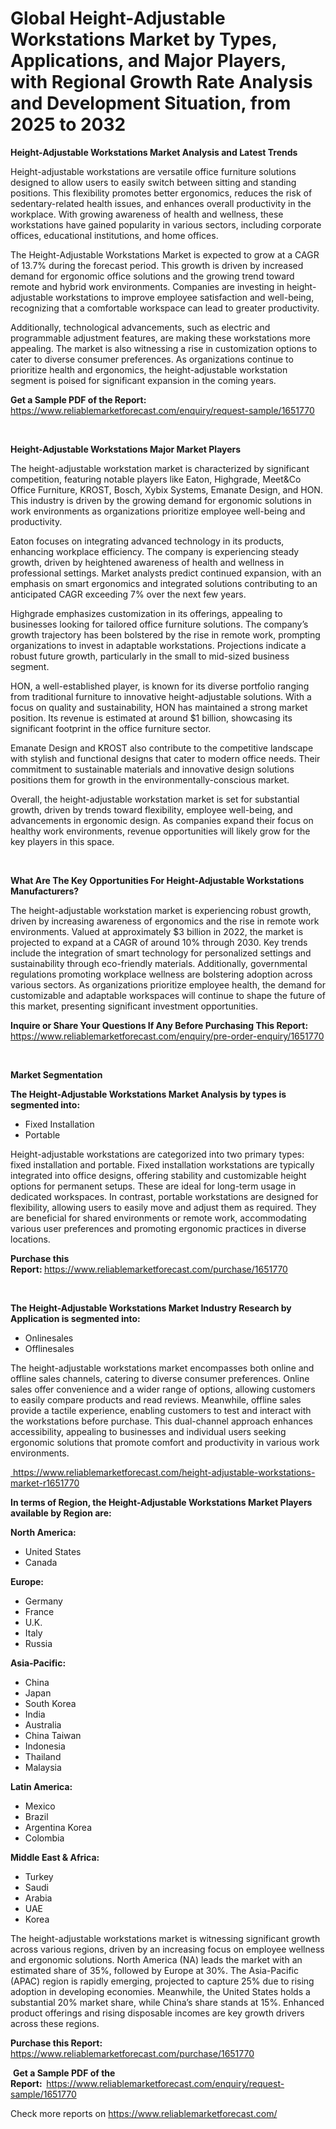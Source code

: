 <p><h1>Global Height-Adjustable Workstations Market by Types, Applications, and Major Players, with Regional Growth Rate Analysis and Development Situation, from 2025 to 2032</h1></p><p><strong>Height-Adjustable Workstations Market Analysis and Latest Trends</strong></p>
<p><p>Height-adjustable workstations are versatile office furniture solutions designed to allow users to easily switch between sitting and standing positions. This flexibility promotes better ergonomics, reduces the risk of sedentary-related health issues, and enhances overall productivity in the workplace. With growing awareness of health and wellness, these workstations have gained popularity in various sectors, including corporate offices, educational institutions, and home offices.</p><p>The Height-Adjustable Workstations Market is expected to grow at a CAGR of 13.7% during the forecast period. This growth is driven by increased demand for ergonomic office solutions and the growing trend toward remote and hybrid work environments. Companies are investing in height-adjustable workstations to improve employee satisfaction and well-being, recognizing that a comfortable workspace can lead to greater productivity. </p><p>Additionally, technological advancements, such as electric and programmable adjustment features, are making these workstations more appealing. The market is also witnessing a rise in customization options to cater to diverse consumer preferences. As organizations continue to prioritize health and ergonomics, the height-adjustable workstation segment is poised for significant expansion in the coming years.</p></p>
<p><strong>Get a Sample PDF of the Report:&nbsp;</strong> <a href="https://www.reliablemarketforecast.com/enquiry/request-sample/1651770?utm_campaign=2333&utm_medium=2&utm_source=Github&utm_content=ia&utm_term=23032025&utm_id=height-adjustable-workstations">https://www.reliablemarketforecast.com/enquiry/request-sample/1651770</a></p>
<p>&nbsp;</p>
<p><strong>Height-Adjustable Workstations Major Market Players</strong></p>
<p><p>The height-adjustable workstation market is characterized by significant competition, featuring notable players like Eaton, Highgrade, Meet&Co Office Furniture, KROST, Bosch, Xybix Systems, Emanate Design, and HON. This industry is driven by the growing demand for ergonomic solutions in work environments as organizations prioritize employee well-being and productivity.</p><p>Eaton focuses on integrating advanced technology in its products, enhancing workplace efficiency. The company is experiencing steady growth, driven by heightened awareness of health and wellness in professional settings. Market analysts predict continued expansion, with an emphasis on smart ergonomics and integrated solutions contributing to an anticipated CAGR exceeding 7% over the next few years.</p><p>Highgrade emphasizes customization in its offerings, appealing to businesses looking for tailored office furniture solutions. The company’s growth trajectory has been bolstered by the rise in remote work, prompting organizations to invest in adaptable workstations. Projections indicate a robust future growth, particularly in the small to mid-sized business segment.</p><p>HON, a well-established player, is known for its diverse portfolio ranging from traditional furniture to innovative height-adjustable solutions. With a focus on quality and sustainability, HON has maintained a strong market position. Its revenue is estimated at around $1 billion, showcasing its significant footprint in the office furniture sector.</p><p>Emanate Design and KROST also contribute to the competitive landscape with stylish and functional designs that cater to modern office needs. Their commitment to sustainable materials and innovative design solutions positions them for growth in the environmentally-conscious market.</p><p>Overall, the height-adjustable workstation market is set for substantial growth, driven by trends toward flexibility, employee well-being, and advancements in ergonomic design. As companies expand their focus on healthy work environments, revenue opportunities will likely grow for the key players in this space.</p></p>
<p>&nbsp;</p>
<p><strong>What Are The Key Opportunities For Height-Adjustable Workstations Manufacturers?</strong></p>
<p><p>The height-adjustable workstation market is experiencing robust growth, driven by increasing awareness of ergonomics and the rise in remote work environments. Valued at approximately $3 billion in 2022, the market is projected to expand at a CAGR of around 10% through 2030. Key trends include the integration of smart technology for personalized settings and sustainability through eco-friendly materials. Additionally, governmental regulations promoting workplace wellness are bolstering adoption across various sectors. As organizations prioritize employee health, the demand for customizable and adaptable workspaces will continue to shape the future of this market, presenting significant investment opportunities.</p></p>
<p><strong>Inquire or Share Your Questions If Any Before Purchasing This Report:</strong> <a href="https://www.reliablemarketforecast.com/enquiry/pre-order-enquiry/1651770?utm_campaign=2333&utm_medium=2&utm_source=Github&utm_content=ia&utm_term=23032025&utm_id=height-adjustable-workstations">https://www.reliablemarketforecast.com/enquiry/pre-order-enquiry/1651770</a></p>
<p>&nbsp;</p>
<p><strong>Market Segmentation</strong></p>
<p><strong>The Height-Adjustable Workstations Market Analysis by types is segmented into:</strong></p>
<p><ul><li>Fixed Installation</li><li>Portable</li></ul></p>
<p><p>Height-adjustable workstations are categorized into two primary types: fixed installation and portable. Fixed installation workstations are typically integrated into office designs, offering stability and customizable height options for permanent setups. These are ideal for long-term usage in dedicated workspaces. In contrast, portable workstations are designed for flexibility, allowing users to easily move and adjust them as required. They are beneficial for shared environments or remote work, accommodating various user preferences and promoting ergonomic practices in diverse locations.</p></p>
<p><strong>Purchase this Report:&nbsp;</strong><a href="https://www.reliablemarketforecast.com/purchase/1651770?utm_campaign=2333&utm_medium=2&utm_source=Github&utm_content=ia&utm_term=23032025&utm_id=height-adjustable-workstations">https://www.reliablemarketforecast.com/purchase/1651770</a></p>
<p>&nbsp;</p>
<p><strong>The Height-Adjustable Workstations Market Industry Research by Application is segmented into:</strong></p>
<p><ul><li>Onlinesales</li><li>Offlinesales</li></ul></p>
<p><p>The height-adjustable workstations market encompasses both online and offline sales channels, catering to diverse consumer preferences. Online sales offer convenience and a wider range of options, allowing customers to easily compare products and read reviews. Meanwhile, offline sales provide a tactile experience, enabling customers to test and interact with the workstations before purchase. This dual-channel approach enhances accessibility, appealing to businesses and individual users seeking ergonomic solutions that promote comfort and productivity in various work environments.</p></p>
<p><a href="https://www.reliablemarketforecast.com/height-adjustable-workstations-market-r1651770?utm_campaign=2333&utm_medium=2&utm_source=Github&utm_content=ia&utm_term=23032025&utm_id=height-adjustable-workstations">&nbsp;https://www.reliablemarketforecast.com/height-adjustable-workstations-market-r1651770</a></p>
<p><strong>In terms of Region, the Height-Adjustable Workstations Market Players available by Region are:</strong></p>
<p>
    <p> <strong> North America: </strong>
        <ul>
            <li>United States</li>
            <li>Canada</li>
        </ul>
        </p> 
    <p> <strong> Europe: </strong>
        <ul>
            <li>Germany</li>
            <li>France</li>
            <li>U.K.</li>
            <li>Italy</li>
            <li>Russia</li>
        </ul>
        </p> 
    <p> <strong> Asia-Pacific: </strong>
        <ul>
            <li>China</li>
            <li>Japan</li>
            <li>South Korea</li>
            <li>India</li>
            <li>Australia</li>
            <li>China Taiwan</li>
            <li>Indonesia</li>
            <li>Thailand</li>
            <li>Malaysia</li>
        </ul>
        </p> 
    <p> <strong> Latin America: </strong>
        <ul>
            <li>Mexico</li>
            <li>Brazil</li>
            <li>Argentina Korea</li>
            <li>Colombia</li>
        </ul>
        </p> 
    <p> <strong> Middle East & Africa: </strong>
        <ul>
            <li>Turkey</li>
            <li>Saudi</li>
            <li>Arabia</li>
            <li>UAE</li>
            <li>Korea</li>
        </ul>
    </p>
    </p>
<p><p>The height-adjustable workstations market is witnessing significant growth across various regions, driven by an increasing focus on employee wellness and ergonomic solutions. North America (NA) leads the market with an estimated share of 35%, followed by Europe at 30%. The Asia-Pacific (APAC) region is rapidly emerging, projected to capture 25% due to rising adoption in developing economies. Meanwhile, the United States holds a substantial 20% market share, while China’s share stands at 15%. Enhanced product offerings and rising disposable incomes are key growth drivers across these regions.</p></p>
<p><strong>Purchase this Report: </strong><a href="https://www.reliablemarketforecast.com/purchase/1651770?utm_campaign=2333&utm_medium=2&utm_source=Github&utm_content=ia&utm_term=23032025&utm_id=height-adjustable-workstations">https://www.reliablemarketforecast.com/purchase/1651770</a></p>
<p>&nbsp;<strong>Get a Sample PDF of the Report:&nbsp;&nbsp;</strong><a href="https://www.reliablemarketforecast.com/enquiry/request-sample/1651770?utm_campaign=2333&utm_medium=2&utm_source=Github&utm_content=ia&utm_term=23032025&utm_id=height-adjustable-workstations">https://www.reliablemarketforecast.com/enquiry/request-sample/1651770</a></p>
<p><strong></strong></p>
<p>Check more reports on <a href="https://www.reliablemarketforecast.com/?utm_campaign=2333&utm_medium=2&utm_source=Github&utm_content=ia&utm_term=23032025&utm_id=height-adjustable-workstations">https://www.reliablemarketforecast.com/</a></p>